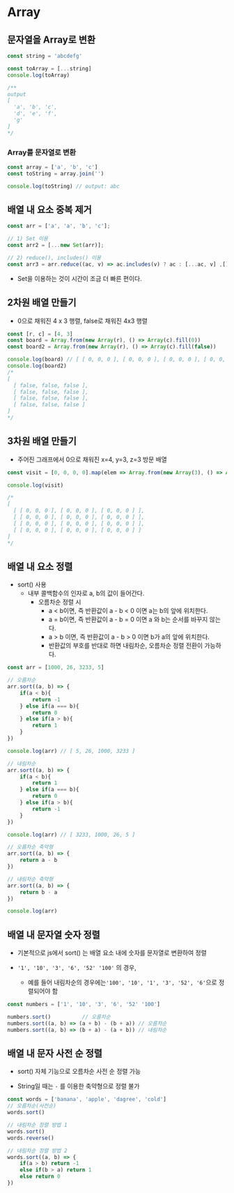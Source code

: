 # Array 

## 문자열을 Array로 변환

```js
const string = 'abcdefg'

const toArray = [...string]
console.log(toArray)

/**
output
[
  'a', 'b', 'c',
  'd', 'e', 'f',
  'g'
]
*/
```

### Array를 문자열로 변환

```js
const array = ['a', 'b', 'c']
const toString = array.join('')

console.log(toString) // output: abc
```

## 배열 내 요소 중복 제거
```js
const arr = ['a', 'a', 'b', 'c'];

// 1) Set 이용
const arr2 = [...new Set(arr)];

// 2) reduce(), includes() 이용
const arr3 = arr.reduce((ac, v) => ac.includes(v) ? ac : [...ac, v] ,[]);
```
- Set을 이용하는 것이 시간이 조금 더 빠른 편이다.

## 2차원 배열 만들기

- 0으로 채워진 4 x 3 행렬, false로 채워진 4x3 행렬

```js
const [r, c] = [4, 3]
const board = Array.from(new Array(r), () => Array(c).fill(0))
const board2 = Array.from(new Array(r), () => Array(c).fill(false))

console.log(board) // [ [ 0, 0, 0 ], [ 0, 0, 0 ], [ 0, 0, 0 ], [ 0, 0, 0 ] ]
console.log(board2)
/*
[
  [ false, false, false ],
  [ false, false, false ],
  [ false, false, false ],
  [ false, false, false ]
]
*/
```



## 3차원 배열 만들기

- 주어진 그래프에서 0으로 채워진 x=4, y=3, z=3  방문 배열

```js
const visit = [0, 0, 0, 0].map(elem => Array.from(new Array(3), () => Array(3).fill(0)))

console.log(visit)

/*
[
  [ [ 0, 0, 0 ], [ 0, 0, 0 ], [ 0, 0, 0 ] ],
  [ [ 0, 0, 0 ], [ 0, 0, 0 ], [ 0, 0, 0 ] ],
  [ [ 0, 0, 0 ], [ 0, 0, 0 ], [ 0, 0, 0 ] ],
  [ [ 0, 0, 0 ], [ 0, 0, 0 ], [ 0, 0, 0 ] ]
]
*/
```



## 배열 내 요소 정렬

- sort() 사용
  - 내부 콜백함수의 인자로 a, b의 값이 들어간다.
    - 오름차순 정렬 시
      - a < b이면, 즉 반환값이 a - b < 0 이면 a는 b의 앞에 위치한다.
      - a = b이면, 즉 반환값이 a - b = 0 이면 a 와 b는 순서를 바꾸지 않는다.
      - a > b 이면, 즉 반환값이 a - b > 0 이면 b가 a의 앞에 위치한다.
      - 반환값의 부호를 반대로 하면 내림차순, 오름차순 정렬 전환이 가능하다.

```js
const arr = [1000, 26, 3233, 5]

// 오름차순
arr.sort((a, b) => {
    if(a < b){
        return -1
    } else if(a === b){
        return 0
    } else if(a > b){
        return 1
    }
})

console.log(arr) // [ 5, 26, 1000, 3233 ]

// 내림차순
arr.sort((a, b) => {
    if(a < b){
        return 1
    } else if(a === b){
        return 0
    } else if(a > b){
        return -1
    }
})

console.log(arr) // [ 3233, 1000, 26, 5 ]

// 오름차순 축약형
arr.sort((a, b) => {
    return a - b
})

// 내림차순 축약형
arr.sort((a, b) => {
    return b - a
})

console.log(arr)
```



## 배열 내 문자열 숫자 정렬

- 기본적으로 js에서 sort() 는 배열 요소 내에 숫자를 문자열로 변환하여 정렬

- `'1', '10', '3', '6', '52' '100'` 의 경우,
  - 예를 들어 내림차순의 경우에는`'100', '10', '1', '3', '52', '6'`으로 정렬되어야 함

```js
const numbers = ['1', '10', '3', '6', '52' '100']

numbers.sort()			// 오름차순
numbers.sort((a, b) => (a + b) - (b + a)) // 오름차순
numbers.sort((a, b) => (b + a) - (a + b)) // 내림차순

```



## 배열 내 문자 사전 순 정렬

- sort() 자체 기능으로 오름차순 사전 순 정렬 가능

- String일 때는 `-` 를 이용한 축약형으로 정렬 불가

```js
const words = ['banana', 'apple', 'dagree', 'cold']
// 오름차순(사전순)
words.sort()

// 내림차순 정렬 방법 1
words.sort()
words.reverse()

// 내림차순 정렬 방법 2
words.sort((a, b) => {
    if(a > b) return -1
    else if(b > a) return 1
    else return 0
})

```

